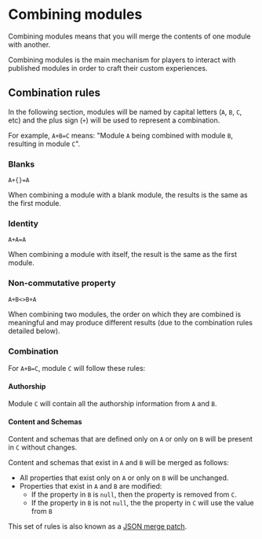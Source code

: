 # Combining modules

Combining modules means that you will merge the contents of one module with another.

Combining modules is the main mechanism for players to interact with published
modules in order to craft their custom experiences.

## Combination rules

In the following section, modules will be named by capital letters
(`A`, `B`, `C`, etc) and the plus sign (`+`) will be used to represent a combination.

For example, `A+B=C` means: "Module `A` being combined with module `B`, resulting in module `C`".

### Blanks

`A+{}=A`

When combining a module with a blank module, the results is the same as the first module.


### Identity

`A+A=A`

When combining a module with itself, the result is the same as the first module.

### Non-commutative property

`A+B<>B+A`

When combining two modules, the order on which they are combined is meaningful and
may produce different results (due to the combination rules detailed below).

### Combination

For `A+B=C`, module `C` will follow these rules:

#### Authorship

Module `C` will contain all the authorship information from `A` and `B`.

#### Content and Schemas

Content and schemas that are defined only on `A` or only on `B` will be present
in `C` without changes.

Content and schemas that exist in  `A` and `B` will be merged as follows:

- All properties that exist only on `A` or only on `B` will be unchanged.
- Properties that exist in `A` and `B` are modified:
  - If the property in `B` is `null`, then the property is removed from `C`.
  - If the property in `B` is not `null`, the the property in `C` will use the value from `B`

This set of rules is also known as a [JSON merge patch](https://datatracker.ietf.org/doc/html/rfc7386).